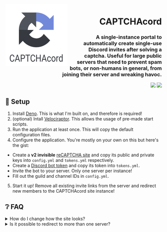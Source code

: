 [Support]: https://encode42.dev/support
[Discord Badge]: https://img.shields.io/discord/646517284453613578?color=7289da&labelColor=7289da&label=​&logo=discord&logoColor=white&style=flat-square
[Codacy]: https://app.codacy.com/gh/Encode42/CAPTCHAcord
[Codacy Badge]: https://img.shields.io/codacy/grade/79f97c356b6a47fc9251096465e3b7f0?color=172B4D&labelColor=172B4D&label=​&logo=codacy&style=flat-square

<img src=".github/assets/badge.png" width="200px" align="left">

<div align="right">

# CAPTCHAcord
### A single-instance portal to automatically create single-use Discord invites after solving a captcha. Useful for large public servers that need to prevent spam bots, or non-humans in general, from joining their server and wreaking havoc.
[![][Codacy Badge]][Codacy] [![][Discord Badge]][Support]
</div>

## 🔧 Setup
1. Install [Deno](https://deno.land/). This is what I'm built on, and therefore is required!
2. (optional) Intall [Velociraptor](https://velociraptor.run/). This allows the usage of pre-made start scripts.
3. Run the application at least once. This will copy the default configuration files.
4. Configure the application. You're mostly on your own on this but here's the gist:
  - Create a **v2 invisible** [reCAPTCHA site](https://www.google.com/recaptcha/admin/create) and copy its public and private keys into `config.yml` and `tokens.yml` respectively.
  - Create a [Discord bot token](https://www.writebots.com/discord-bot-token/) and copy its token into `tokens.yml`.
  - Invite the bot to your server. Only one server per instance!
  - Fill out the guild and channel IDs in `config.yml`.
5. Start it up! Remove all existing invite links from the server and redirect new members to the CAPTCHAcord site instance!

## ❔ FAQ
<details>
<summary>
How do I change how the site looks?
</summary>

Open the `public` directory and edit `style.css` or `index.html` to your liking! These files are static, they will never be overwritten.
</details>

<details>
<summary>
Is it possible to redirect to more than one server?
</summary>

Not with a single instance. As it stands currently, you must host a single instance for each server you connect to the bot.

This may change in the future, though.
</details>